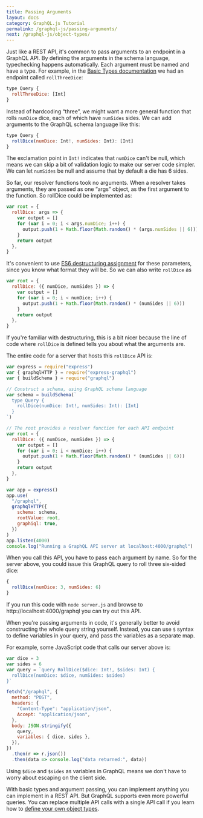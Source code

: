 ```yaml
---
title: Passing Arguments
layout: docs
category: GraphQL.js Tutorial
permalink: /graphql-js/passing-arguments/
next: /graphql-js/object-types/
---
```


Just like a REST API, it's common to pass arguments to an endpoint in a GraphQL API. By defining the arguments in the schema language, typechecking happens automatically. Each argument must be named and have a type. For example, in the [Basic Types documentation](/graphql-js/basic-types/) we had an endpoint called `rollThreeDice`:

```javascript
type Query {
  rollThreeDice: [Int]
}
```

Instead of hardcoding “three”, we might want a more general function that rolls `numDice` dice, each of which have `numSides` sides. We can add arguments to the GraphQL schema language like this:

```javascript
type Query {
  rollDice(numDice: Int!, numSides: Int): [Int]
}
```

The exclamation point in `Int!` indicates that `numDice` can't be null, which means we can skip a bit of validation logic to make our server code simpler. We can let `numSides` be null and assume that by default a die has 6 sides.

So far, our resolver functions took no arguments. When a resolver takes arguments, they are passed as one “args” object, as the first argument to the function. So rollDice could be implemented as:

```javascript
var root = {
  rollDice: args => {
    var output = []
    for (var i = 0; i < args.numDice; i++) {
      output.push(1 + Math.floor(Math.random() * (args.numSides || 6)))
    }
    return output
  },
}
```

It's convenient to use [ES6 destructuring assignment](https://developer.mozilla.org/en-US/docs/Web/JavaScript/Reference/Operators/Destructuring_assignment) for these parameters, since you know what format they will be. So we can also write `rollDice` as

```javascript
var root = {
  rollDice: ({ numDice, numSides }) => {
    var output = []
    for (var i = 0; i < numDice; i++) {
      output.push(1 + Math.floor(Math.random() * (numSides || 6)))
    }
    return output
  },
}
```

If you're familiar with destructuring, this is a bit nicer because the line of code where `rollDice` is defined tells you about what the arguments are.

The entire code for a server that hosts this `rollDice` API is:

```javascript
var express = require("express")
var { graphqlHTTP } = require("express-graphql")
var { buildSchema } = require("graphql")

// Construct a schema, using GraphQL schema language
var schema = buildSchema(`
  type Query {
    rollDice(numDice: Int!, numSides: Int): [Int]
  }
`)

// The root provides a resolver function for each API endpoint
var root = {
  rollDice: ({ numDice, numSides }) => {
    var output = []
    for (var i = 0; i < numDice; i++) {
      output.push(1 + Math.floor(Math.random() * (numSides || 6)))
    }
    return output
  },
}

var app = express()
app.use(
  "/graphql",
  graphqlHTTP({
    schema: schema,
    rootValue: root,
    graphiql: true,
  })
)
app.listen(4000)
console.log("Running a GraphQL API server at localhost:4000/graphql")
```

When you call this API, you have to pass each argument by name. So for the server above, you could issue this GraphQL query to roll three six-sided dice:

```javascript
{
  rollDice(numDice: 3, numSides: 6)
}
```

If you run this code with `node server.js` and browse to http://localhost:4000/graphql you can try out this API.

When you're passing arguments in code, it's generally better to avoid constructing the whole query string yourself. Instead, you can use `$` syntax to define variables in your query, and pass the variables as a separate map.

For example, some JavaScript code that calls our server above is:

```javascript
var dice = 3
var sides = 6
var query = `query RollDice($dice: Int!, $sides: Int) {
  rollDice(numDice: $dice, numSides: $sides)
}`

fetch("/graphql", {
  method: "POST",
  headers: {
    "Content-Type": "application/json",
    Accept: "application/json",
  },
  body: JSON.stringify({
    query,
    variables: { dice, sides },
  }),
})
  .then(r => r.json())
  .then(data => console.log("data returned:", data))
```

Using `$dice` and `$sides` as variables in GraphQL means we don't have to worry about escaping on the client side.

With basic types and argument passing, you can implement anything you can implement in a REST API. But GraphQL supports even more powerful queries. You can replace multiple API calls with a single API call if you learn how to [define your own object types](/graphql-js/object-types/).
